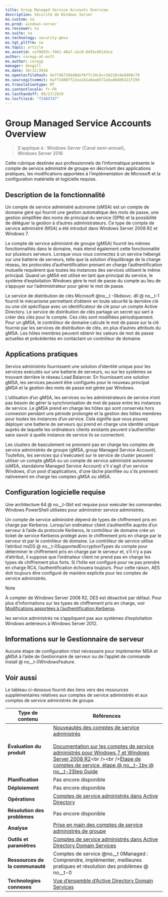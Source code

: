 ```yaml
---
title: Group Managed Service Accounts Overview
description: Sécurité de Windows Server
ms.custom: na
ms.prod: windows-server
ms.reviewer: na
ms.suite: na
ms.technology: security-gmsa
ms.tgt_pltfrm: na
ms.topic: article
ms.assetid: cef0693c-f861-48a7-a1c0-8d1bc06143ce
author: coreyp-at-msft
ms.author: coreyp
manager: dongill
ms.date: 10/12/2016
ms.openlocfilehash: 4e7f46739dd8def6ffc34c6cc50210c0e6999c79
ms.sourcegitcommit: 6aff3d88ff22ea141a6ea6572a5ad8dd6321f199
ms.translationtype: MT
ms.contentlocale: fr-FR
ms.lasthandoff: 09/27/2019
ms.locfileid: "71403747"
---
```

# <a name="group-managed-service-accounts-overview"></a>Group Managed Service Accounts Overview

>S'applique à : Windows Server (Canal semi-annuel), Windows Server 2016

Cette rubrique destinée aux professionnels de l’informatique présente le compte de service administré de groupe en décrivant des applications pratiques, les modifications apportées à l’implémentation de Microsoft et la configuration matérielle et logicielle requise.


## <a name="BKMK_OVER"></a>Description de la fonctionnalité
Un compte de service administré autonome (sMSA) est un compte de domaine géré qui fournit une gestion automatique des mots de passe, une gestion simplifiée des noms de principal du service (SPN) et la possibilité de déléguer la gestion à d’autres administrateurs. Ce type de compte de service administré (MSA) a été introduit dans Windows Server 2008 R2 et Windows 7.

Le compte de service administré de groupe (gMSA) fournit les mêmes fonctionnalités dans le domaine, mais étend également cette fonctionnalité sur plusieurs serveurs. Lorsque vous vous connectez à un service hébergé sur une batterie de serveurs, telle que la solution d’équilibrage de la charge réseau, les protocoles d’authentification prenant en charge l’authentification mutuelle requièrent que toutes les instances des services utilisent le même principal. Quand un gMSA est utilisé en tant que principal du service, le système d’exploitation Windows gère le mot de passe du compte au lieu de s’appuyer sur l’administrateur pour gérer le mot de passe.

Le service de distribution de clés Microsoft @no__t -0kdssvc. dll @ no__t-1 fournit le mécanisme permettant d’obtenir en toute sécurité la dernière clé ou une clé spécifique avec un identificateur de clé pour un compte Active Directory. Le service de distribution de clés partage un secret qui sert à créer des clés pour le compte. Ces clés sont modifiées périodiquement. Pour un gMSA, le contrôleur de domaine calcule le mot de passe sur la clé fournie par les services de distribution de clés, en plus d’autres attributs du gMSA.  Les hôtes membres peuvent obtenir les valeurs de mot de passe actuelles et précédentes en contactant un contrôleur de domaine.

## <a name="BKMK_APP"></a>Applications pratiques
Service administrés fournissent une solution d’identité unique pour les services exécutés sur une batterie de serveurs, ou sur les systèmes se trouvant derrière le réseau Load Balancer. En fournissant une solution gMSA, les services peuvent être configurés pour le nouveau principal gMSA et la gestion des mots de passe est gérée par Windows.

L’utilisation d’un gMSA, les services ou les administrateurs de service n’ont pas besoin de gérer la synchronisation de mot de passe entre les instances de service. Le gMSA prend en charge les hôtes qui sont conservés hors connexion pendant une période prolongée et la gestion des hôtes membres pour toutes les instances d’un service. Cela signifie que vous pouvez déployer une batterie de serveurs qui prend en charge une identité unique auprès de laquelle les ordinateurs clients existants peuvent s’authentifier sans savoir à quelle instance de service ils se connectent.

Les clusters de basculement ne prennent pas en charge les comptes de service administrés de groupe (gMSA, group Managed Service Account). Toutefois, les services qui s'exécutent sur le service de cluster peuvent utiliser un compte gMSA ou un compte de service administré autonome (sMSA, standalone Managed Service Account) s'il s'agit d'un service Windows, d'un pool d'applications, d'une tâche planifiée ou s'ils prennent nativement en charge les comptes gMSA ou sMSA.

## <a name="BKMK_SOFT"></a>Configuration logicielle requise

Une architecture 64 @ no__t-0bit est requise pour exécuter les commandes Windows PowerShell utilisées pour administrer service administrés.

Un compte de service administré dépend de types de chiffrement pris en charge par Kerberos. Lorsqu’un ordinateur client s’authentifie auprès d’un serveur à l’aide du protocole Kerberos, le contrôleur de domaine crée un ticket de service Kerberos protégé avec le chiffrement pris en charge par le serveur et par le contrôleur de domaine. Le contrôleur de service utilise l’attribut msDS @ no__t-0SupportedEncryptionTypes du compte pour déterminer le chiffrement pris en charge par le serveur et, s’il n’y a pas d’attribut, il suppose que l’ordinateur client ne prend pas en charge les types de chiffrement plus forts. Si l’hôte est configuré pour ne pas prendre en charge RC4, l’authentification échouera toujours. Pour cette raison, AES doit toujours être configuré de manière explicite pour les comptes de service administrés.

> [!NOTE]
> À compter de Windows Server 2008 R2, DES est désactivé par défaut. Pour plus d’informations sur les types de chiffrement pris en charge, voir [Modifications apportées à l’authentification Kerberos](https://technet.microsoft.com/library/dd560670(WS.10).aspx).

les service administrés ne s’appliquent pas aux systèmes d’exploitation Windows antérieurs à Windows Server 2012.

## <a name="server-manager-information"></a>Informations sur le Gestionnaire de serveur
Aucune étape de configuration n’est nécessaire pour implémenter MSA et gMSA à l’aide de Gestionnaire de serveur ou de l’applet de commande Install @ no__t-0WindowsFeature.

## <a name="BKMK_LINKS"></a>Voir aussi
Le tableau ci-dessous fournit des liens vers des ressources supplémentaires relatives aux comptes de service administrés et aux comptes de service administrés de groupe.

|Type de contenu|Références|
|--------|-------|
|**Évaluation du produit**|[Nouveautés des comptes de service administrés](what-s-new-for-managed-service-accounts.md)<br /><br />[Documentation sur les comptes de service administrés pour Windows 7 et Windows Server 2008 R2](https://technet.microsoft.com/library/ff641731(v=ws.10).aspx)<br /><br />[Étape de comptes de service, étape @ no__t-1by @ no__t-2Step Guide](https://technet.microsoft.com/library/dd548356(v=ws.10).aspx)|
|**Planification**|Pas encore disponible|
|**Déploiement**|Pas encore disponible|
|**Opérations**|[Comptes de service administrés dans Active Directory](https://technet.microsoft.com/library/dd378925(v=ws.10).aspx)|
|**Résolution des problèmes**|Pas encore disponible|
|**Analyse**|[Prise en main des comptes de service administrés de groupe](getting-started-with-group-managed-service-accounts.md)|
|**Outils et paramètres**|[Comptes de service administrés dans Active Directory Domain Services](https://technet.microsoft.com/library/dd378925(v=WS.10).aspx)|
|**Ressources de la communauté**|Comptes de service @no__t 0Managed : Comprendre, implémenter, meilleures pratiques et résolution des problèmes @ no__t-0|
|**Technologies connexes**|[Vue d’ensemble d’Active Directory Domain Services](active-directory-domain-services-overview.md)|


